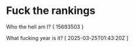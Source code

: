# Fuck the rankings

Who the hell am I?
{ 15693503 }

What fucking year is it?
[ 2025-03-25T01:43:20Z ]
